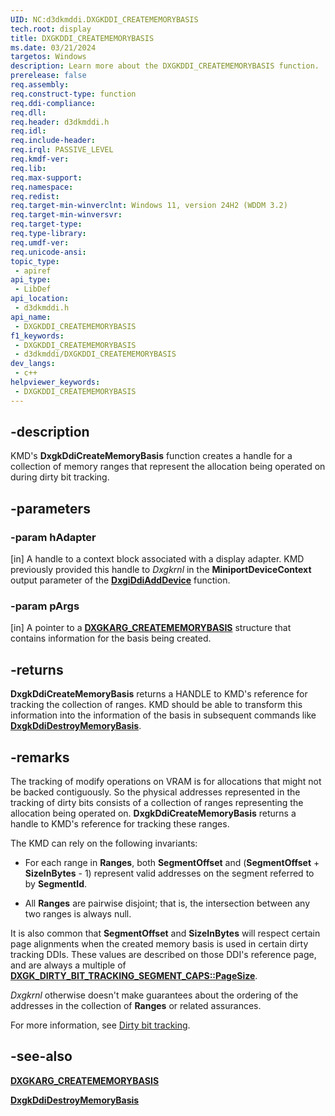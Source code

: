 ```yaml
---
UID: NC:d3dkmddi.DXGKDDI_CREATEMEMORYBASIS
tech.root: display
title: DXGKDDI_CREATEMEMORYBASIS
ms.date: 03/21/2024
targetos: Windows
description: Learn more about the DXGKDDI_CREATEMEMORYBASIS function.
prerelease: false
req.assembly: 
req.construct-type: function
req.ddi-compliance: 
req.dll: 
req.header: d3dkmddi.h
req.idl: 
req.include-header: 
req.irql: PASSIVE_LEVEL
req.kmdf-ver: 
req.lib: 
req.max-support: 
req.namespace: 
req.redist: 
req.target-min-winverclnt: Windows 11, version 24H2 (WDDM 3.2)
req.target-min-winversvr: 
req.target-type: 
req.type-library: 
req.umdf-ver: 
req.unicode-ansi: 
topic_type:
 - apiref
api_type:
 - LibDef
api_location:
 - d3dkmddi.h
api_name:
 - DXGKDDI_CREATEMEMORYBASIS
f1_keywords:
 - DXGKDDI_CREATEMEMORYBASIS
 - d3dkmddi/DXGKDDI_CREATEMEMORYBASIS
dev_langs:
 - c++
helpviewer_keywords:
 - DXGKDDI_CREATEMEMORYBASIS
---
```


## -description

KMD's **DxgkDdiCreateMemoryBasis** function creates a handle for a collection of memory ranges that represent the allocation being operated on during dirty bit tracking.

## -parameters

### -param hAdapter

[in] A handle to a context block associated with a display adapter. KMD previously provided this handle to *Dxgkrnl* in the **MiniportDeviceContext** output parameter of the [**DxgiDdiAddDevice**](../dispmprt/nc-dispmprt-dxgkddi_add_device.md) function.

### -param pArgs

[in] A pointer to a [**DXGKARG_CREATEMEMORYBASIS**](nc-d3dkmddi-dxgkarg_creatememorybasis.md) structure that contains information for the basis being created.

## -returns

**DxgkDdiCreateMemoryBasis** returns a HANDLE to KMD's reference for tracking the collection of ranges. KMD should be able to transform this information into the information of the basis in subsequent commands like [**DxgkDdiDestroyMemoryBasis**](nc-d3dkmddi-dxgkddi_destroymemorybasis.md).

## -remarks

The tracking of modify operations on VRAM is for allocations that might not be backed contiguously. So the physical addresses represented in the tracking of dirty bits consists of a collection of ranges representing the allocation being operated on. **DxgkDdiCreateMemoryBasis** returns a handle to KMD's reference for tracking these ranges.

The KMD can rely on the following invariants:

* For each range in **Ranges**, both **SegmentOffset** and (**SegmentOffset** + **SizeInBytes** - 1) represent valid addresses on the segment referred to by **SegmentId**.

* All **Ranges** are pairwise disjoint; that is, the intersection between any two ranges is always null.

It is also common that **SegmentOffset** and **SizeInBytes** will respect certain page alignments when the created memory basis is used in certain dirty tracking DDIs. These values are described on those DDI's reference page, and are always a multiple of [**DXGK_DIRTY_BIT_TRACKING_SEGMENT_CAPS::PageSize**](ns-d3dkmddi-dxgk_dirty_bit_tracking_segment_caps.md).

*Dxgkrnl* otherwise doesn't make guarantees about the ordering of the addresses in the collection of **Ranges** or related assurances.

For more information, see [Dirty bit tracking](/windows-hardware/drivers/display/dirty-bit-tracking).

## -see-also

[**DXGKARG_CREATEMEMORYBASIS**](nc-d3dkmddi-dxgkarg_creatememorybasis.md)

[**DxgkDdiDestroyMemoryBasis**](nc-d3dkmddi-dxgkddi_destroymemorybasis.md)
